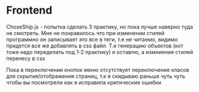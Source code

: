 # Frontend
ChoseShip.js - попытка сделать 3 практику, но пока лучше наверно туда не смотреть. Мне не понравилось что при изменении стилей программно он записывает это все в теги, т.е не читаемо, видимо придется все же добавлять в css файл. Т.е генерацию объектов (кот тоже надо переделать под 1-2 практику) я оставлю, а измниения стилей перенесу в css

Пока в переключении кнопок меню отсутствует переключение класов для скрытия/отображения страниц, т.к я скидываю раньше чуть чуть чтобы вы посмотрели как я исправила критические ошибки
